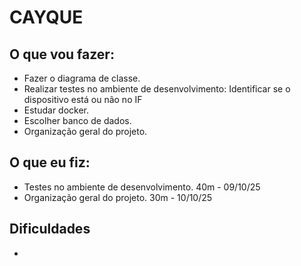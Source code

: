 <h1>CAYQUE</h1>

<h2>O que vou fazer:</h2>

<ul>
    <li>Fazer o diagrama de classe.</li>
    <li>Realizar testes no ambiente de desenvolvimento: Identificar se o dispositivo está ou não no IF</li>
    <li>Estudar docker.</li>
    <li>Escolher banco de dados.</li>
    <li>Organização geral do projeto.</li>
</ul>

<h2>O que eu fiz:</h2>

<ul>
    <li>Testes no ambiente de desenvolvimento. 40m - 09/10/25</li>
    <li>Organização geral do projeto. 30m - 10/10/25 </li>
</ul>

<h2>Dificuldades</h2>
<ul>
    <li></li>
</ul>
